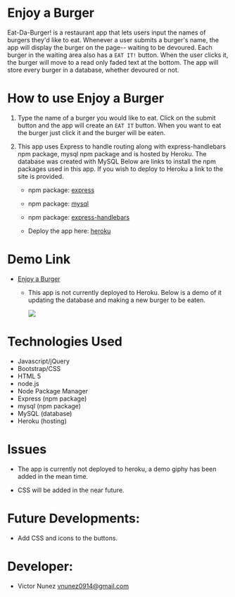 # Enjoy a Burger

Eat-Da-Burger! is a restaurant app that lets users input the names of burgers they'd like to eat. Whenever a user submits a burger's name, the app will display the burger on the page-- waiting to be devoured. Each burger in the waiting area also has a `EAT IT!` button. When the user clicks it, the burger will move to a read only faded text at the bottom. The app will store every burger in a database, whether devoured or not.



# How to use Enjoy a Burger

1. Type the name of a burger you would like to eat. Click on the submit button and the app will create an `EAT IT` button. When you want to eat the burger just click it and the burger will be eaten.

2. This app uses Express to handle routing along with express-handlebars npm package, mysql npm package and is hosted by Heroku. The database was created with MySQL Below are links to install the npm packages used in this app. If you wish to deploy to Heroku a link to the site is provided.

   * npm package: [express](https://www.npmjs.com/package/express)

   * npm package: [mysql](https://www.npmjs.com/package/mysql)

   * npm package: [express-handlebars](https://www.npmjs.com/package/express-handlebars)

   * Deploy the app here: [heroku](https://www.heroku.com/)
   
  # Demo Link 

  * [Enjoy a Burger](https://fast-retreat-63330.herokuapp.com/)

    * This app is not currently deployed to Heroku. Below is a demo of it updating the database and making a new burger to be eaten.
 
      ![](https://media.giphy.com/media/cKzgMWqjskY8XgCZzN/giphy.gif)


 # Technologies Used
 
* Javascript/jQuery
* Bootstrap/CSS
* HTML 5
* node.js
* Node Package Manager
* Express (npm package)
* mysql (npm package)
* MySQL (database)
* Heroku (hosting)

# Issues

* The app is currently not deployed to heroku, a demo giphy has been added in the mean time.

* CSS will be added in the near future. 


# Future Developments:
* Add CSS and icons to the buttons.


# Developer:
* Victor Nunez vnunez0914@gmail.com